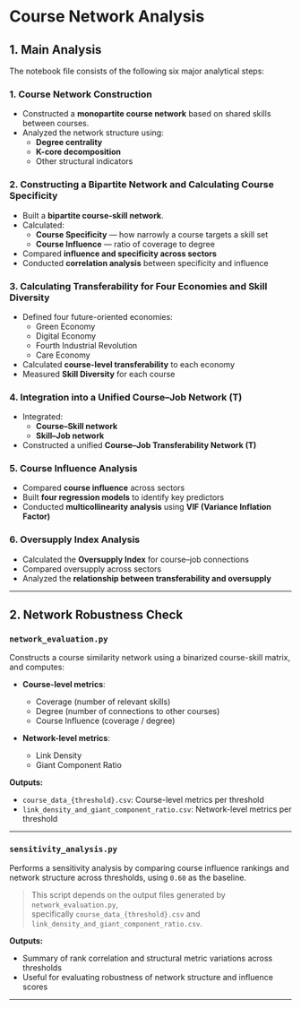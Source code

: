 # Course Network Analysis

## 1. Main Analysis

The notebook file consists of the following six major analytical steps:

### 1. Course Network Construction
- Constructed a **monopartite course network** based on shared skills between courses.
- Analyzed the network structure using:
  - **Degree centrality**
  - **K-core decomposition**
  - Other structural indicators

### 2. Constructing a Bipartite Network and Calculating Course Specificity
- Built a **bipartite course-skill network**.
- Calculated:
  - **Course Specificity** — how narrowly a course targets a skill set
  - **Course Influence** — ratio of coverage to degree
- Compared **influence and specificity across sectors**
- Conducted **correlation analysis** between specificity and influence

### 3. Calculating Transferability for Four Economies and Skill Diversity
- Defined four future-oriented economies:
  - Green Economy
  - Digital Economy
  - Fourth Industrial Revolution
  - Care Economy
- Calculated **course-level transferability** to each economy
- Measured **Skill Diversity** for each course

### 4. Integration into a Unified Course–Job Network (T)
- Integrated:
  - **Course–Skill network**
  - **Skill–Job network**
- Constructed a unified **Course–Job Transferability Network (T)**

### 5. Course Influence Analysis
- Compared **course influence** across sectors
- Built **four regression models** to identify key predictors
- Conducted **multicollinearity analysis** using **VIF (Variance Inflation Factor)**

### 6. Oversupply Index Analysis
- Calculated the **Oversupply Index** for course–job connections
- Compared oversupply across sectors
- Analyzed the **relationship between transferability and oversupply**

---

## 2. Network Robustness Check

### `network_evaluation.py`
Constructs a course similarity network using a binarized course-skill matrix, and computes:

- **Course-level metrics**:
  - Coverage (number of relevant skills)
  - Degree (number of connections to other courses)
  - Course Influence (coverage / degree)

- **Network-level metrics**:
  - Link Density
  - Giant Component Ratio

**Outputs:**
- `course_data_{threshold}.csv`: Course-level metrics per threshold  
- `link_density_and_giant_component_ratio.csv`: Network-level metrics per threshold

---

### `sensitivity_analysis.py`
Performs a sensitivity analysis by comparing course influence rankings and network structure across thresholds, using `0.60` as the baseline.

> This script depends on the output files generated by `network_evaluation.py`,  
specifically `course_data_{threshold}.csv` and `link_density_and_giant_component_ratio.csv`.

**Outputs:**
- Summary of rank correlation and structural metric variations across thresholds  
- Useful for evaluating robustness of network structure and influence scores

---





